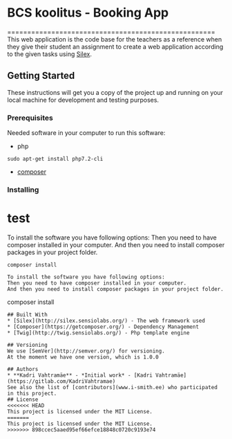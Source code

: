 # BCS koolitus - Booking App
====================================================
This web application is the code base for the teachers as a reference when they give their student an assignment to create a web application according to the given tasks using [Silex](http://silex.sensiolabs.org/).
## Getting Started
These instructions will get you a copy of the project up and running on your local machine for development and testing purposes.

### Prerequisites
Needed software in your computer to run this software:
* php
```
sudo apt-get install php7.2-cli
```
* [composer](https://getcomposer.org/download/)

### Installing

# test
To install the software you have following options:
Then you need to have composer installed in your computer.
And then you need to install composer packages in your project folder.
```
composer install

To install the software you have following options:
Then you need to have composer installed in your computer.
And then you need to install composer packages in your project folder.
```
composer install
```
## Built With
* [Silex](http://silex.sensiolabs.org/) - The web framework used
* [Composer](https://getcomposer.org/) - Dependency Management
* [Twig](http://twig.sensiolabs.org/) - Php template engine

## Versioning
We use [SemVer](http://semver.org/) for versioning.
At the moment we have one version, which is 1.0.0

## Authors
* **Kadri Vahtramäe** - *Initial work* - [Kadri Vahtramäe](https://gitlab.com/KadriVahtramae)
See also the list of [contributors](www.i-smith.ee) who participated in this project.
## License
<<<<<<< HEAD
This project is licensed under the MIT License.
=======
This project is licensed under the MIT License.
>>>>>>> 898ccec5aaed95ef66efce18848c0720c9193e74
